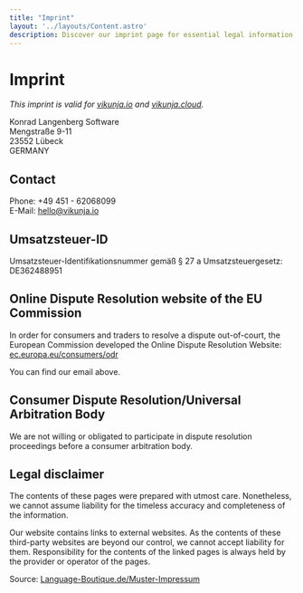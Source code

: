 ```yaml
---
title: "Imprint"
layout: '../layouts/Content.astro'
description: Discover our imprint page for essential legal information, publication details, and contact information for our organization.
---
```


# Imprint

*This imprint is valid for [vikunja.io](https://vikunja.io) and [vikunja.cloud](https://vikunja.cloud/dashboard).*

Konrad Langenberg Software<br/>
Mengstraße 9-11<br/>
23552 Lübeck<br/>
GERMANY

## Contact

Phone: +49 451 - 62068099<br/>
E-Mail: <a href="mailto:hello@vikunja.io">hello@vikunja.io</a>

## Umsatzsteuer-ID

Umsatzsteuer-Identifikationsnummer gemäß § 27 a Umsatzsteuergesetz: DE362488951

## Online Dispute Resolution website of the EU Commission

In order for consumers and traders to resolve a dispute out-of-court, the European Commission developed the
Online Dispute Resolution Website: [ec.europa.eu/consumers/odr](https://www.ec.europa.eu/consumers/odr)

You can find our email above.

## Consumer Dispute Resolution/Universal Arbitration Body

We are not willing or obligated to participate in dispute resolution proceedings before a
consumer arbitration body.

## Legal disclaimer

The contents of these pages were prepared with utmost care. Nonetheless, we cannot assume liability for the
timeless accuracy and completeness of the information.

Our website contains links to external websites. As the contents of these third-party websites are beyond our
control, we cannot accept liability for them. Responsibility for the contents of the linked pages is always held
by the provider or operator of the pages.

Source: <a href="https://language-boutique.de/muster-impressum" target="_blank" rel="noopener">Language-Boutique.de/Muster-Impressum</a>